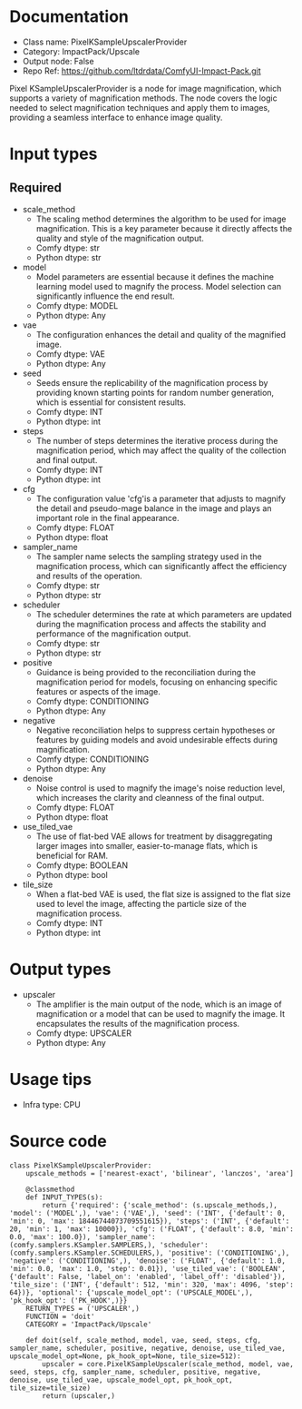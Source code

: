 # Documentation
- Class name: PixelKSampleUpscalerProvider
- Category: ImpactPack/Upscale
- Output node: False
- Repo Ref: https://github.com/ltdrdata/ComfyUI-Impact-Pack.git

Pixel KSampleUpscalerProvider is a node for image magnification, which supports a variety of magnification methods. The node covers the logic needed to select magnification techniques and apply them to images, providing a seamless interface to enhance image quality.

# Input types
## Required
- scale_method
    - The scaling method determines the algorithm to be used for image magnification. This is a key parameter because it directly affects the quality and style of the magnification output.
    - Comfy dtype: str
    - Python dtype: str
- model
    - Model parameters are essential because it defines the machine learning model used to magnify the process. Model selection can significantly influence the end result.
    - Comfy dtype: MODEL
    - Python dtype: Any
- vae
    - The configuration enhances the detail and quality of the magnified image.
    - Comfy dtype: VAE
    - Python dtype: Any
- seed
    - Seeds ensure the replicability of the magnification process by providing known starting points for random number generation, which is essential for consistent results.
    - Comfy dtype: INT
    - Python dtype: int
- steps
    - The number of steps determines the iterative process during the magnification period, which may affect the quality of the collection and final output.
    - Comfy dtype: INT
    - Python dtype: int
- cfg
    - The configuration value 'cfg'is a parameter that adjusts to magnify the detail and pseudo-mage balance in the image and plays an important role in the final appearance.
    - Comfy dtype: FLOAT
    - Python dtype: float
- sampler_name
    - The sampler name selects the sampling strategy used in the magnification process, which can significantly affect the efficiency and results of the operation.
    - Comfy dtype: str
    - Python dtype: str
- scheduler
    - The scheduler determines the rate at which parameters are updated during the magnification process and affects the stability and performance of the magnification output.
    - Comfy dtype: str
    - Python dtype: str
- positive
    - Guidance is being provided to the reconciliation during the magnification period for models, focusing on enhancing specific features or aspects of the image.
    - Comfy dtype: CONDITIONING
    - Python dtype: Any
- negative
    - Negative reconciliation helps to suppress certain hypotheses or features by guiding models and avoid undesirable effects during magnification.
    - Comfy dtype: CONDITIONING
    - Python dtype: Any
- denoise
    - Noise control is used to magnify the image's noise reduction level, which increases the clarity and cleanness of the final output.
    - Comfy dtype: FLOAT
    - Python dtype: float
- use_tiled_vae
    - The use of flat-bed VAE allows for treatment by disaggregating larger images into smaller, easier-to-manage flats, which is beneficial for RAM.
    - Comfy dtype: BOOLEAN
    - Python dtype: bool
- tile_size
    - When a flat-bed VAE is used, the flat size is assigned to the flat size used to level the image, affecting the particle size of the magnification process.
    - Comfy dtype: INT
    - Python dtype: int

# Output types
- upscaler
    - The amplifier is the main output of the node, which is an image of magnification or a model that can be used to magnify the image. It encapsulates the results of the magnification process.
    - Comfy dtype: UPSCALER
    - Python dtype: Any

# Usage tips
- Infra type: CPU

# Source code
```
class PixelKSampleUpscalerProvider:
    upscale_methods = ['nearest-exact', 'bilinear', 'lanczos', 'area']

    @classmethod
    def INPUT_TYPES(s):
        return {'required': {'scale_method': (s.upscale_methods,), 'model': ('MODEL',), 'vae': ('VAE',), 'seed': ('INT', {'default': 0, 'min': 0, 'max': 18446744073709551615}), 'steps': ('INT', {'default': 20, 'min': 1, 'max': 10000}), 'cfg': ('FLOAT', {'default': 8.0, 'min': 0.0, 'max': 100.0}), 'sampler_name': (comfy.samplers.KSampler.SAMPLERS,), 'scheduler': (comfy.samplers.KSampler.SCHEDULERS,), 'positive': ('CONDITIONING',), 'negative': ('CONDITIONING',), 'denoise': ('FLOAT', {'default': 1.0, 'min': 0.0, 'max': 1.0, 'step': 0.01}), 'use_tiled_vae': ('BOOLEAN', {'default': False, 'label_on': 'enabled', 'label_off': 'disabled'}), 'tile_size': ('INT', {'default': 512, 'min': 320, 'max': 4096, 'step': 64})}, 'optional': {'upscale_model_opt': ('UPSCALE_MODEL',), 'pk_hook_opt': ('PK_HOOK',)}}
    RETURN_TYPES = ('UPSCALER',)
    FUNCTION = 'doit'
    CATEGORY = 'ImpactPack/Upscale'

    def doit(self, scale_method, model, vae, seed, steps, cfg, sampler_name, scheduler, positive, negative, denoise, use_tiled_vae, upscale_model_opt=None, pk_hook_opt=None, tile_size=512):
        upscaler = core.PixelKSampleUpscaler(scale_method, model, vae, seed, steps, cfg, sampler_name, scheduler, positive, negative, denoise, use_tiled_vae, upscale_model_opt, pk_hook_opt, tile_size=tile_size)
        return (upscaler,)
```